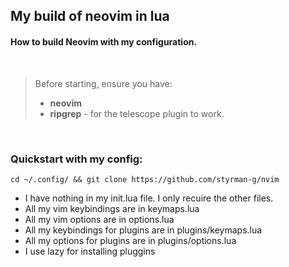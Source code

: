 ## My build of neovim in lua 

#### How to build Neovim with my configuration.

<br>

> Before starting, ensure you have:
> - **neovim** 
> - **ripgrep** - for the telescope plugin to work. 

<br> 

### Quickstart with my config:
```
cd ~/.config/ && git clone https://github.com/styrman-g/nvim
```
- I have nothing in my init.lua file. I only recuire the other files.
- All my vim keybindings are in keymaps.lua
- All my vim options are in options.lua
- All my keybindings for plugins are in plugins/keymaps.lua
- All my options for plugins are in plugins/options.lua
- I use lazy for installing pluggins

<br>
